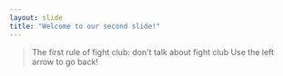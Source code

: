 ```yaml
---
layout: slide
title: "Welcome to our second slide!"
---
```

>The first rule of fight club: don't talk about fight club
Use the left arrow to go back!
